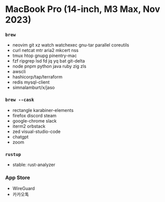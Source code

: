 MacBook Pro (14-inch, M3 Max, Nov 2023)
========

### `brew`
- neovim git xz watch watchexec gnu-tar parallel coreutils
- curl netcat mtr aria2 mkcert nss
- tmux htop gnupg pinentry-mac
- fzf ripgrep lsd fd jq yq bat git-delta
- node pnpm python java ruby zig zls
- awscli
- hashicorp/tap/terraform
- redis mysql-client
- simnalamburt/x/jaso

### `brew --cask`
- rectangle karabiner-elements
- firefox discord steam
- google-chrome slack
- iterm2 orbstack
- zed visual-studio-code
- chatgpt
- zoom

### `rustup`
- stable: rust-analyzer

### App Store
- WireGuard
- 카카오톡
